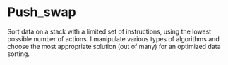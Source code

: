# Push_swap
Sort data on a stack with a limited set of instructions, using the lowest possible number of actions. I manipulate various types of algorithms and choose the most appropriate solution (out of many) for an optimized data sorting.
